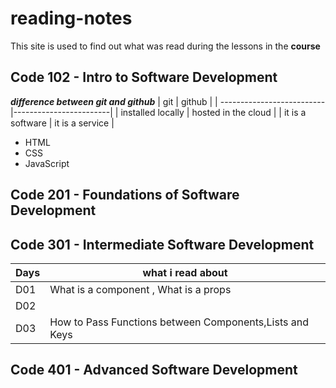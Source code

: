 # reading-notes

This site is used to find out what was read during the lessons in the **course**

## Code 102 - Intro to Software Development
  
  ***difference between git and github***
| git                       | github                 |
| --------------------------|------------------------|
| installed locally         | hosted in the cloud    |
| it is a software          | it is a service        |


- HTML
- CSS
- JavaScript

## Code 201 - Foundations of Software Development
## Code 301 - Intermediate Software Development

| Days  |  what i read about 	                              |    	
|---	  |                                               ---	|	
|  D01 	|  What is a component , What is a props            |   	 	 	
|  D02 	|                                                 	|  	 	
|  D03 	|  How to Pass Functions between Components,Lists and Keys   |     	 	

## Code 401 - Advanced Software Development

